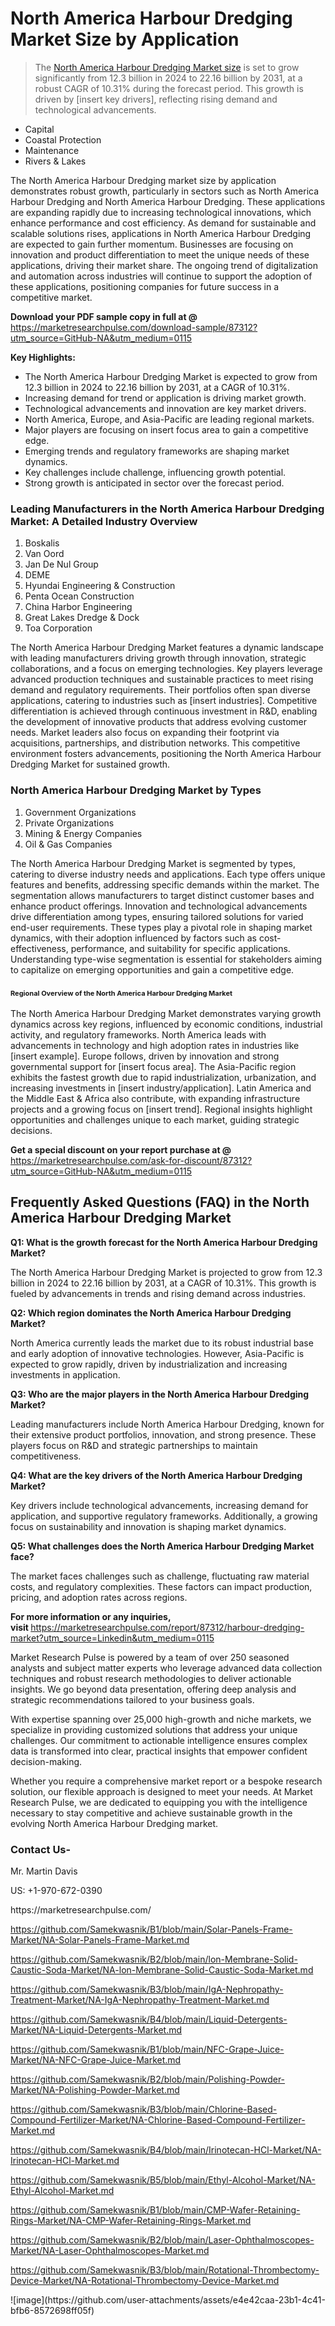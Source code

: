 <h1>North America Harbour Dredging Market&nbsp;Size by Application</h1><blockquote><p>The <a href="https://marketresearchpulse.com/download-sample/87312?utm_source=GitHub-NA&amp;utm_medium=0115">North America Harbour Dredging Market size</a> is set to grow significantly from 12.3 billion in 2024 to 22.16 billion by 2031, at a robust CAGR of 10.31% during the forecast period. This growth is driven by [insert key drivers], reflecting rising demand and technological advancements.</p></blockquote><ul><li>Capital <li> Coastal Protection <li> Maintenance <li> Rivers & Lakes</li></ul><p>The North America Harbour Dredging market size by application demonstrates robust growth, particularly in sectors such as North America Harbour Dredging and North America Harbour Dredging. These applications are expanding rapidly due to increasing technological innovations, which enhance performance and cost efficiency. As demand for sustainable and scalable solutions rises, applications in North America Harbour Dredging are expected to gain further momentum. Businesses are focusing on innovation and product differentiation to meet the unique needs of these applications, driving their market share. The ongoing trend of digitalization and automation across industries will continue to support the adoption of these applications, positioning companies for future success in a competitive market.</p><p><strong>Download your PDF sample copy in full at @ </strong><a href="https://marketresearchpulse.com/download-sample/87312?utm_source=GitHub-NA&amp;utm_medium=0115">https://marketresearchpulse.com/download-sample/87312?utm_source=GitHub-NA&amp;utm_medium=0115</a></p><p><strong>Key Highlights: </strong></p><ul><li>The North America Harbour Dredging Market is expected to grow from 12.3 billion in 2024 to 22.16 billion by 2031, at a CAGR of 10.31%.</li><li>Increasing demand for trend or application is driving market growth.</li><li>Technological advancements and innovation are key market drivers.</li><li>North America, Europe, and Asia-Pacific are leading regional markets.</li><li>Major players are focusing on insert focus area to gain a competitive edge.</li><li>Emerging trends and regulatory frameworks are shaping market dynamics.</li><li>Key challenges include challenge, influencing growth potential.</li><li>Strong growth is anticipated in sector over the forecast period.</li></ul><h3>Leading Manufacturers in the North America Harbour Dredging Market: A Detailed Industry Overview</h3><ol><li>Boskalis</li><li>Van Oord</li><li>Jan De Nul Group</li><li>DEME</li><li>Hyundai Engineering & Construction</li><li>Penta Ocean Construction</li><li>China Harbor Engineering</li><li>Great Lakes Dredge & Dock</li><li>Toa Corporation</li></ol><div class="flex max-w-full flex-col flex-grow"><div class="min-h-8 text-message flex w-full flex-col items-end gap-2 whitespace-normal break-words [.text-message+&amp;]:mt-5" dir="auto" data-message-author-role="assistant" data-message-id="fd8432e4-4910-450d-b182-61b7bfb0a01f" data-message-model-slug="gpt-4o"><div class="flex w-full flex-col gap-1 empty:hidden first:pt-[3px]"><div class="markdown prose w-full break-words dark:prose-invert light"><p>The North America Harbour Dredging Market features a dynamic landscape with leading manufacturers driving growth through innovation, strategic collaborations, and a focus on emerging technologies. Key players leverage advanced production techniques and sustainable practices to meet rising demand and regulatory requirements. Their portfolios often span diverse applications, catering to industries such as [insert industries]. Competitive differentiation is achieved through continuous investment in R&amp;D, enabling the development of innovative products that address evolving customer needs. Market leaders also focus on expanding their footprint via acquisitions, partnerships, and distribution networks. This competitive environment fosters advancements, positioning the North America Harbour Dredging Market for sustained growth.</p></div></div></div></div><h3>North America Harbour Dredging Market by Types</h3><ol><li>Government Organizations <li> Private Organizations <li> Mining & Energy Companies <li> Oil & Gas Companies</li></ol><div class="flex max-w-full flex-col flex-grow"><div class="min-h-8 text-message flex w-full flex-col items-end gap-2 whitespace-normal break-words [.text-message+&amp;]:mt-5" dir="auto" data-message-author-role="assistant" data-message-id="084470be-0bb7-4664-bddf-5156b4f41249" data-message-model-slug="gpt-4o-mini"><div class="flex w-full flex-col gap-1 empty:hidden first:pt-[3px]"><div class="markdown prose w-full break-words dark:prose-invert light"><p>The North America Harbour Dredging Market is segmented by types, catering to diverse industry needs and applications. Each type offers unique features and benefits, addressing specific demands within the market. The segmentation allows manufacturers to target distinct customer bases and enhance product offerings. Innovation and technological advancements drive differentiation among types, ensuring tailored solutions for varied end-user requirements. These types play a pivotal role in shaping market dynamics, with their adoption influenced by factors such as cost-effectiveness, performance, and suitability for specific applications. Understanding type-wise segmentation is essential for stakeholders aiming to capitalize on emerging opportunities and gain a competitive edge.</p></div></div></div></div><h3><span style="font-size: 11px;">Regional Overview of the North America Harbour Dredging Market</span></h3><div class="flex max-w-full flex-col flex-grow"><div class="min-h-8 text-message flex w-full flex-col items-end gap-2 whitespace-normal break-words [.text-message+&amp;]:mt-5" dir="auto" data-message-author-role="assistant" data-message-id="e9038762-ce64-4e30-91c9-9bd413514231" data-message-model-slug="gpt-4o-mini"><div class="flex w-full flex-col gap-1 empty:hidden first:pt-[3px]"><div class="markdown prose w-full break-words dark:prose-invert light"><p>The North America Harbour Dredging Market demonstrates varying growth dynamics across key regions, influenced by economic conditions, industrial activity, and regulatory frameworks. North America leads with advancements in technology and high adoption rates in industries like [insert example]. Europe follows, driven by innovation and strong governmental support for [insert focus area]. The Asia-Pacific region exhibits the fastest growth due to rapid industrialization, urbanization, and increasing investments in [insert industry/application]. Latin America and the Middle East &amp; Africa also contribute, with expanding infrastructure projects and a growing focus on [insert trend]. Regional insights highlight opportunities and challenges unique to each market, guiding strategic decisions.</p></div></div></div></div><p><strong>Get a special discount on your report purchase at @ </strong><a href="https://marketresearchpulse.com/ask-for-discount/87312?utm_source=GitHub-NA&amp;utm_medium=0115">https://marketresearchpulse.com/ask-for-discount/87312?utm_source=GitHub-NA&amp;utm_medium=0115</a></p><h2>Frequently Asked Questions (FAQ) in the North America Harbour Dredging Market</h2><p><strong>Q1: What is the growth forecast for the North America Harbour Dredging Market?</strong></p><p>The North America Harbour Dredging Market is projected to grow from 12.3 billion in 2024 to 22.16 billion by 2031, at a CAGR of 10.31%. This growth is fueled by advancements in trends and rising demand across industries.</p><p><strong>Q2: Which region dominates the North America Harbour Dredging Market?</strong></p><p>North America currently leads the market due to its robust industrial base and early adoption of innovative technologies. However, Asia-Pacific is expected to grow rapidly, driven by industrialization and increasing investments in application.</p><p><strong>Q3: Who are the major players in the North America Harbour Dredging Market?</strong></p><p>Leading manufacturers include North America Harbour Dredging, known for their extensive product portfolios, innovation, and strong presence. These players focus on R&amp;D and strategic partnerships to maintain competitiveness.</p><p><strong>Q4: What are the key drivers of the North America Harbour Dredging Market?</strong></p><p>Key drivers include technological advancements, increasing demand for application, and supportive regulatory frameworks. Additionally, a growing focus on sustainability and innovation is shaping market dynamics.</p><p><strong>Q5: What challenges does the North America Harbour Dredging Market face?</strong></p><p>The market faces challenges such as challenge, fluctuating raw material costs, and regulatory complexities. These factors can impact production, pricing, and adoption rates across regions.</p><p><strong>For more information or any inquiries, visit&nbsp;</strong><a href="https://marketresearchpulse.com/report/87312/harbour-dredging-market?utm_source=Linkedin&utm_medium=0115">https://marketresearchpulse.com/report/87312/harbour-dredging-market?utm_source=Linkedin&utm_medium=0115</a></p><p>Market Research Pulse is powered by a team of over 250 seasoned analysts and subject matter experts who leverage advanced data collection techniques and robust research methodologies to deliver actionable insights. We go beyond data presentation, offering deep analysis and strategic recommendations tailored to your business goals.</p><p>With expertise spanning over 25,000 high-growth and niche markets, we specialize in providing customized solutions that address your unique challenges. Our commitment to actionable intelligence ensures complex data is transformed into clear, practical insights that empower confident decision-making.</p><p>Whether you require a comprehensive market report or a bespoke research solution, our flexible approach is designed to meet your needs. At Market Research Pulse, we are dedicated to equipping you with the intelligence necessary to stay competitive and achieve sustainable growth in the evolving North America Harbour Dredging market.</p><h3><strong>Contact Us-</strong></h3><p>Mr. Martin Davis</p><p>US: +1-970-672-0390</p><p>https://marketresearchpulse.com/</p><p><a href="https://github.com/Samekwasnik/B1/blob/main/Solar-Panels-Frame-Market/NA-Solar-Panels-Frame-Market.md">https://github.com/Samekwasnik/B1/blob/main/Solar-Panels-Frame-Market/NA-Solar-Panels-Frame-Market.md</a></p><p><a href="https://github.com/Samekwasnik/B2/blob/main/lon-Membrane-Solid-Caustic-Soda-Market/NA-lon-Membrane-Solid-Caustic-Soda-Market.md">https://github.com/Samekwasnik/B2/blob/main/lon-Membrane-Solid-Caustic-Soda-Market/NA-lon-Membrane-Solid-Caustic-Soda-Market.md</a></p><p><a href="https://github.com/Samekwasnik/B3/blob/main/IgA-Nephropathy-Treatment-Market/NA-IgA-Nephropathy-Treatment-Market.md">https://github.com/Samekwasnik/B3/blob/main/IgA-Nephropathy-Treatment-Market/NA-IgA-Nephropathy-Treatment-Market.md</a></p><p><a href="https://github.com/Samekwasnik/B4/blob/main/Liquid-Detergents-Market/NA-Liquid-Detergents-Market.md">https://github.com/Samekwasnik/B4/blob/main/Liquid-Detergents-Market/NA-Liquid-Detergents-Market.md</a></p><p><a href="https://github.com/Samekwasnik/B1/blob/main/NFC-Grape-Juice-Market/NA-NFC-Grape-Juice-Market.md">https://github.com/Samekwasnik/B1/blob/main/NFC-Grape-Juice-Market/NA-NFC-Grape-Juice-Market.md</a></p><p><a href="https://github.com/Samekwasnik/B2/blob/main/Polishing-Powder-Market/NA-Polishing-Powder-Market.md">https://github.com/Samekwasnik/B2/blob/main/Polishing-Powder-Market/NA-Polishing-Powder-Market.md</a></p><p><a href="https://github.com/Samekwasnik/B3/blob/main/Chlorine-Based-Compound-Fertilizer-Market/NA-Chlorine-Based-Compound-Fertilizer-Market.md">https://github.com/Samekwasnik/B3/blob/main/Chlorine-Based-Compound-Fertilizer-Market/NA-Chlorine-Based-Compound-Fertilizer-Market.md</a></p><p><a href="https://github.com/Samekwasnik/B4/blob/main/Irinotecan-HCl-Market/NA-Irinotecan-HCl-Market.md">https://github.com/Samekwasnik/B4/blob/main/Irinotecan-HCl-Market/NA-Irinotecan-HCl-Market.md</a></p><p><a href="https://github.com/Samekwasnik/B5/blob/main/Ethyl-Alcohol-Market/NA-Ethyl-Alcohol-Market.md">https://github.com/Samekwasnik/B5/blob/main/Ethyl-Alcohol-Market/NA-Ethyl-Alcohol-Market.md</a></p><p><a href="https://github.com/Samekwasnik/B1/blob/main/CMP-Wafer-Retaining-Rings-Market/NA-CMP-Wafer-Retaining-Rings-Market.md">https://github.com/Samekwasnik/B1/blob/main/CMP-Wafer-Retaining-Rings-Market/NA-CMP-Wafer-Retaining-Rings-Market.md</a></p><p><a href="https://github.com/Samekwasnik/B2/blob/main/Laser-Ophthalmoscopes-Market/NA-Laser-Ophthalmoscopes-Market.md">https://github.com/Samekwasnik/B2/blob/main/Laser-Ophthalmoscopes-Market/NA-Laser-Ophthalmoscopes-Market.md</a></p><p><a href="https://github.com/Samekwasnik/B3/blob/main/Rotational-Thrombectomy-Device-Market/NA-Rotational-Thrombectomy-Device-Market.md">https://github.com/Samekwasnik/B3/blob/main/Rotational-Thrombectomy-Device-Market/NA-Rotational-Thrombectomy-Device-Market.md</a></p>
![image](https://github.com/user-attachments/assets/e4e42caa-23b1-4c41-bfb6-8572698ff05f)
